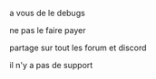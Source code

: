 


a vous de le debugs  

ne pas le faire payer  

partage sur tout les forum et discord

il n'y a pas  de support
